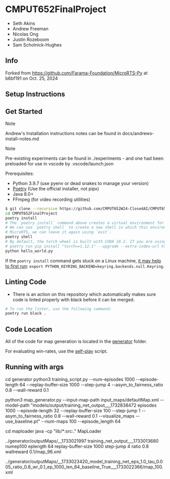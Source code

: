 # CMPUT652FinalProject

- Seth Akins
- Andrew Freeman
- Nicolas Ong
- Justin Rozeboom
- Sam Scholnick-Hughes


## Info

Forked from https://github.com/Farama-Foundation/MicroRTS-Py at b6bf191 on Oct. 25, 2024


## Setup Instructions

## Get Started

> [!note]
> Andrew's Installation instructions notes can be found in docs/andrews-install-notes.md

> [!note]
> Pre-existing experiments can be found in ./experiments - and one had been preloaded for use in vscode by .vscode/launch.json

Prerequisites:
- Python 3.9.7 (use pyenv or dead snakes to manage your version)
- [Poetry](https://python-poetry.org) (Use the official installer, not pipx)
- Java 8.0+
- FFmpeg (for video recording utilities)

```bash
$ git clone --recursive https://github.com/CMPUT652W24-ClosedAI/CMPUT652FinalProject.git && \
cd CMPUT652FinalProject
poetry install
# The `poetry install` command above creates a virtual environment for us, in which all the dependencies are installed.
# We can use `poetry shell` to create a new shell in which this environment is activated. Once we are done working with
# MicroRTS, we can leave it again using `exit`.
poetry shell
# By default, the torch wheel is built with CUDA 10.2. If you are using newer NVIDIA GPUs (e.g., 3060 TI), you may need to specifically install CUDA 11.3 wheels by overriding the torch dependency with pip:
# poetry run pip install "torch==1.12.1" --upgrade --extra-index-url https://download.pytorch.org/whl/cu113
python hello_world.py
```

If the `poetry install` command gets stuck on a Linux machine, [it may help to first run](https://github.com/python-poetry/poetry/issues/8623): `export PYTHON_KEYRING_BACKEND=keyring.backends.null.Keyring`.

## Linting Code

- There is an action on this repository which automatically makes sure code is linted properly with black before it can be merged.
```bash
# To run the linter, use the following command:
poetry run black .
```

## Code Location

All of the code for map generation is located in the [generator](./generator) folder.

For evaluating win-rates, use the [self-play](experiments/ppo_self_play.py) script.

## Running with args
cd generator
python3 training_script.py --num-episodes 1000 --episode-length 64 --replay-buffer-size 1000 --step-jump 4 --asym_to_fairness_ratio 0.8 --wall-reward 0.1

python3 map_generator.py --input-map-path input_maps/defaultMap.xml --model-path "models/output/training_net_output___1732838472 episodes 1000 --episode-length 32 --replay-buffer-size 100 --step-jump 1 --asym_to_fairness_ratio 0.8 --wall-reward 0.1 --visualize_maps --use_baseline.pt" --num-maps 100 --episode_length 64


cd maploader
java -cp "lib/*:src:." MapLoader

../generator/outputMaps/__1733021997 training_net_output___1733013680 numep100 eplength 64 replay-buffer-size 1000 step-jump 4 ratio 0.8 wallreward 0.1/map_96.xml


../generator/outputMaps/__1733023420_model_training_net_eps_1.0_tau_0.005_ratio_0.8_wr_0.1_ep_1000_len_64_baseline_True___1733022366/map_100.xml
